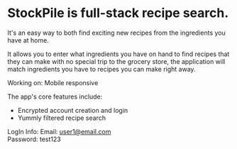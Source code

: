 # StockPile is full-stack recipe search. 
It's an easy way to both find exciting new recipes from the ingredients you have at home.

It allows you to enter what ingredients you have on hand to find recipes that they can make with no special trip to the grocery store, 
the application will match ingredients you have to recipes you can make right away. 



Working on:
Mobile responsive


The app's core features include:
* Encrypted account creation and login
* Yummly filtered recipe search

LogIn Info:
Email: user1@email.com  
Password: test123
